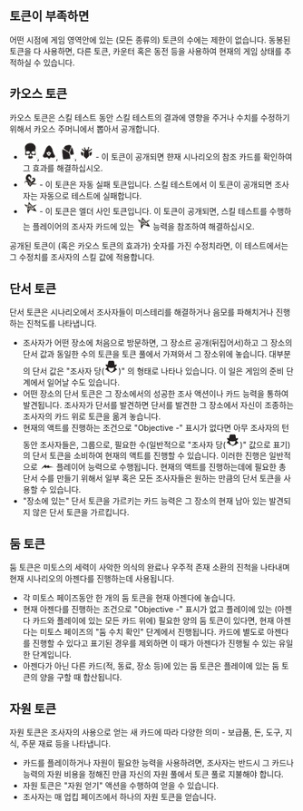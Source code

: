 ## 토큰이 부족하면

어떤 시점에 게임 영역안에 있는 (모든 종류의) 토큰의 수에는 제한이 없습니다. 동봉된 토큰을 다 사용하면, 다른 토큰, 카운터 혹은 동전 등을 사용하여 현재의 게임 상태를 추적하실 수 있습니다.

## 카오스 토큰
카오스 토큰은 스킬 테스트 동안 스킬 테스트의 결과에 영향을 주거나 수치를 수정하기 위해서 카오스 주머니에서 뽑아서 공개합니다.
* <img src="../images/chaos-skull.png" width=25>, <img src="../images/chaos-acol.png" width=25>, <img src="../images/chaos-tablet.png" width=25>, <img src="../images/chaos-what.png" width=25> - 이 토큰이 공개되면 햔재 시나리오의 참조 카드를 확인하여 그 효과를 해결하십시오.
* <img src="../images/chaos-tentacle.png" width=25> - 이 토큰은 자동 실패 토큰입니다. 스킬 테스트에서 이 토큰이 공개되면 조사자는 자동으로 테스트에 실패합니다.
* <img src="../images/chaos-eldersign.png" width=25> - 이 토큰은 엘더 사인 토큰입니다. 이 토큰이 공개되면, 스킬 테스트를 수행하는 플레이어의 조사자 카드에 있는 <img src="../images/chaos-eldersign.png" width=25> 능력을 참조하여 해결하십시오.

공개된 토큰이 (혹은 카오스 토큰의 효과가) 숫자를 가진 수정치라면, 이 테스트에서는 그 수정치를 조사자의 스킬 값에 적용합니다.

## 단서 토큰
단서 토큰은 시나리오에서 조사자들이 미스테리를 해결하거나 음모를 파해치거나 진행하는 진척도를 나타냅니다.
* 조사자가 어떤 장소에 처음으로 방문하면, 그 장소르 공개(뒤집어서)하고 그 장소의 단서 값과 동일한 수의 토큰을 토큰 풀에서 가져와서 그 장소위에 놓습니다. 대부분의 단서 값은 "조사자 당(<img src="../images/per-investigator.png" width=25>)" 의 형태로 나타나 있습니다. 이 일은 게임의 준비 단계에서 일어날 수도 있습니다.
* 어떤 장소의 단서 토큰은 그 장소에서의 성공한 조사 액션이나 카드 능력을 통하여 발견됩니다. 조사자가 단서를 발견하면 단서를 발견한 그 장소에서 자신이 조종하는 조사자의 카드 위로 토큰을 옮겨 놓습니다.
* 현재의 액트를 진행하는 조건으로 "Objective -" 표시가 없다면 아무 조사자의 턴 동안 조사자들은, 그룹으로, 필요한 수(일반적으로 "조사자 당(<img src="../images/per-investigator.png" width=25>)" 값으로 표기)의 단서 토큰을 소비하여 현재의 액트를 진행할 수 있습니다. 이러한 진행은 일반적으로 <img src="../images/triggered-free.png" width=25> 플레이어 능력으로 수행됩니다. 현재의 액트를 진행하는데에 필요한 총 단서 수를 만들기 위해서 일부 혹은 모든 조사자들은 원하는 만큼의 단서 토큰을 사용할 수 있습니다.
* "장소에 있는" 단서 토큰을 가르키는 카드 능력은 그 장소의 현재 남아 있는 발견되지 않은 단서 토큰을 가르킵니다.

## 둠 토큰
둠 토큰은 미토스의 세력이 사악한 의식의 완료나 우주적 존재 소환의 진척을 나타내며 현재 시나리오의 아젠다를 진행하는데 사용됩니다.
* 각 미토스 페이즈동안 한 개의 둠 토큰을 현재 아젠다에 놓습니다.
* 현재 아젠다를 진행하는 조건으로 "Objective -" 표시가 없고 플레이에 있는 (아젠다 카드와 플레이에 있는 모든 카드 위에) 필요한 양의 둠 토큰이 있다면, 현재 아젠다는 미토스 페이즈의 "둠 수치 확인" 단계에서 진행됩니다. 카드에 별도로 아젠다를 진행할 수 있다고 표기된 경우를 제외하면 이 때가 아젠다가 진행될 수 있는 유일한 단계입니다.
* 아젠다가 아닌 다른 카드(적, 동료, 장소 등)에 있는 둠 토큰은 플레이에 있는 둠 토큰의 양을 구할 때 합산됩니다.

## 자원 토큰
자원 토큰은 조사자의 사용으로 얻는 새 카드에 따라 다양한 의미 - 보급품, 돈, 도구, 지식, 주문 재료 등을 나타냅니다.
* 카드를 플레이하거나 자원이 필요한 능력을 사용하려면, 조사자는 반드시 그 카드나 능력의 자원 비용을 정해진 만큼 자신의 자원 풀에서 토큰 풀로 지불해야 합니다.
* 자원 토큰은 "자원 얻기" 액션을 수행하여 얻을 수 있습니다.
* 조사자는 매 업킵 페이즈에서 하나의 자원 토큰을 얻습니다.
